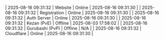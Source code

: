| 2025-08-16 09:31:32 | Website | Online | 2025-08-16 09:31:30 |
| 2025-08-16 09:31:32 | Registration | Online | 2025-08-16 09:31:30 |
| 2025-08-16 09:31:32 | Auth Server | Online | 2025-08-16 09:31:30 |
| 2025-08-16 09:31:32 | Kezan (PvE) | Offline | 2025-08-03 17:58:02 |
| 2025-08-16 09:31:32 | Gurubashi (PvP) | Offline | N/A |
| 2025-08-16 09:31:32 | Cloudflare | Online | 2025-08-16 09:31:30 |
